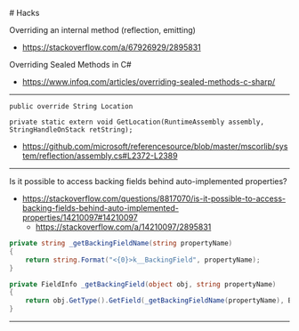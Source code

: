 # Hacks

Overriding an internal method (reflection, emitting)
- https://stackoverflow.com/a/67926929/2895831

Overriding Sealed Methods in C#
- https://www.infoq.com/articles/overriding-sealed-methods-c-sharp/

---

`public override String Location`

`private static extern void GetLocation(RuntimeAssembly assembly, StringHandleOnStack retString);`

- https://github.com/microsoft/referencesource/blob/master/mscorlib/system/reflection/assembly.cs#L2372-L2389

---

Is it possible to access backing fields behind auto-implemented properties?
- https://stackoverflow.com/questions/8817070/is-it-possible-to-access-backing-fields-behind-auto-implemented-properties/14210097#14210097
  - https://stackoverflow.com/a/14210097/2895831

```csharp
private string _getBackingFieldName(string propertyName)
{
    return string.Format("<{0}>k__BackingField", propertyName);
}
```

```csharp
private FieldInfo _getBackingField(object obj, string propertyName)
{
    return obj.GetType().GetField(_getBackingFieldName(propertyName), BindingFlags.Instance | BindingFlags.NonPublic);
}
```

---
